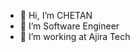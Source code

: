 - 👋 Hi, I’m CHETAN
- 👀 I’m Software Engineer 
- 🌱 I’m working at Ajira Tech


<!---
- 💞️ I’m always open to collaborate on 
- 📫 How to reach me ...
CHETAN-A/CHETAN-A is a ✨ special ✨ repository because its `README.md` (this file) appears on your GitHub profile.
You can click the Preview link to take a look at your changes.
--->
